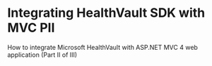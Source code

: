 Integrating HealthVault SDK with MVC PII
========================================

How to integrate Microsoft HealthVault with ASP.NET MVC 4 web application (Part II of III)